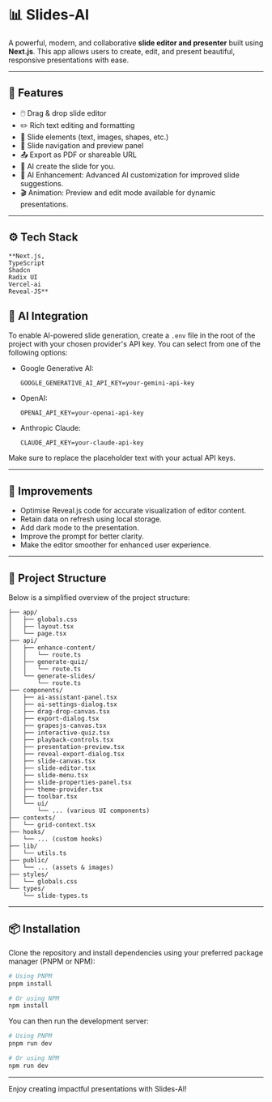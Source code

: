 # 📊 Slides-AI

A powerful, modern, and collaborative **slide editor and presenter** built using **Next.js**. This app allows users to create, edit, and present beautiful, responsive presentations with ease.

---

## 🚀 Features

- 🖱️ Drag & drop slide editor
- ✏️ Rich text editing and formatting
- 🧩 Slide elements (text, images, shapes, etc.)
- 🧭 Slide navigation and preview panel
- 📤 Export as PDF or shareable URL
- 🧠 AI create the slide for you.
- 🤖 AI Enhancement: Advanced AI customization for improved slide suggestions.
- 🎬 Animation: Preview and edit mode available for dynamic presentations.

---

## ⚙️ Tech Stack

    **Next.js,
	TypeScript
	Shadcn
	Radix UI
	Vercel-ai
	Reveal-JS**

## 🧠 AI Integration

To enable AI-powered slide generation, create a `.env` file in the root of the project with your chosen provider's API key. You can select from one of the following options:

- Google Generative AI:
  ```env
  GOOGLE_GENERATIVE_AI_API_KEY=your-gemini-api-key
  ```
- OpenAI:
  ```env
  OPENAI_API_KEY=your-openai-api-key
  ```
- Anthropic Claude:
  ```env
  CLAUDE_API_KEY=your-claude-api-key
  ```

Make sure to replace the placeholder text with your actual API keys.

---

## 🔧 Improvements

- Optimise Reveal.js code for accurate visualization of editor content.
- Retain data on refresh using local storage.
- Add dark mode to the presentation.
- Improve the prompt for better clarity.
- Make the editor smoother for enhanced user experience.

---

## 📂 Project Structure

Below is a simplified overview of the project structure:

```
├── app/
│   ├── globals.css
│   ├── layout.tsx
│   └── page.tsx
├── api/
│   ├── enhance-content/
│   │   └── route.ts
│   ├── generate-quiz/
│   │   └── route.ts
│   └── generate-slides/
│       └── route.ts
├── components/
│   ├── ai-assistant-panel.tsx
│   ├── ai-settings-dialog.tsx
│   ├── drag-drop-canvas.tsx
│   ├── export-dialog.tsx
│   ├── grapesjs-canvas.tsx
│   ├── interactive-quiz.tsx
│   ├── playback-controls.tsx
│   ├── presentation-preview.tsx
│   ├── reveal-export-dialog.tsx
│   ├── slide-canvas.tsx
│   ├── slide-editor.tsx
│   ├── slide-menu.tsx
│   ├── slide-properties-panel.tsx
│   ├── theme-provider.tsx
│   ├── toolbar.tsx
│   └── ui/
│       └── ... (various UI components)
├── contexts/
│   └── grid-context.tsx
├── hooks/
│   └── ... (custom hooks)
├── lib/
│   └── utils.ts
├── public/
│   └── ... (assets & images)
├── styles/
│   └── globals.css
└── types/
    └── slide-types.ts
```

---

## 📦 Installation

Clone the repository and install dependencies using your preferred package manager (PNPM or NPM):

```bash
# Using PNPM
pnpm install

# Or using NPM
npm install
```

You can then run the development server:

```bash
# Using PNPM
pnpm run dev

# Or using NPM
npm run dev
```

---

Enjoy creating impactful presentations with Slides-AI!
